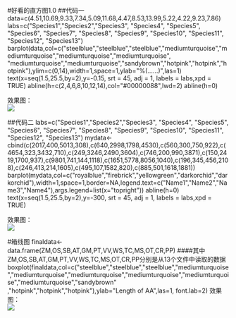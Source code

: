 #好看的直方图1.0
##代码一
    data=c(4.51,10.69,9.33,7.34,5.09,11.68,4.47,8.53,13.99,5.22,4.22,9.23,7.86)
	labs=c("Species1","Species2","Species3", "Species4", "Species5", "Species6", "Species7", "Species8", "Species9", "Species10", "Species11", "Species12", "Species13")
	barplot(data,col=c("steelblue","steelblue","steelblue","mediumturquoise","mediumturquoise","mediumturquoise","mediumturquoise", "mediumturquoise","mediumturquoise","sandybrown","hotpink","hotpink","hotpink"),ylim=c(0,14),width=1,space=1,ylab="%(......)",las=1)
	text(x=seq(1.5,25.5,by=2),y=-0.15, srt = 45, adj = 1, labels = labs,xpd = TRUE)
	abline(h=c(2,4,6,8,10,12,14),col="#00000088",lwd=2)
	abline(h=0)

效果图：
<br>![](http://upload.plob.ybzhao.com/wp-content/uploads/2012/08/1.jpg)

##代码二
    labs=c("Species1","Species2","Species3", "Species4", "Species5", "Species6", "Species7", "Species8", "Species9", "Species10", "Species11", "Species12", "Species13")
	mydata<-cbind(c(2017,400,5013,308),c(640,2998,1798,4530),c(560,300,750,922),c(4654,323,3432,710),c(249,3246,2490,3604),c(746,200,990,3871),c(150,2419,1700,937),c(9801,741,144,1118),c(1651,5778,8056,1040),c(196,345,456,2108),c(246,413,214,1605),c(495,107,1582,820),c(885,501,1618,1881))
	barplot(mydata,col=c("royalblue","firebrick","yellowgreen","darkorchid","darkorchid"),width=1,space=1,border=NA,legend.text=c("Name1","Name2","Name3","Name4"),args.legend=list(x="topright"))
	abline(h=0)
	text(x=seq(1.5,25.5,by=2),y=-300, srt = 45, adj = 1, labels = labs,xpd = TRUE)

效果图：
<br>![](http://upload.plob.ybzhao.com/wp-content/uploads/2012/08/2.jpg)

#箱线图
    finaldata<-data.frame(ZM,OS,SB,AT,GM,PT,VV,WS,TC,MS,OT,CR,PP) 
	####其中ZM,OS,SB,AT,GM,PT,VV,WS,TC,MS,OT,CR,PP分别是从13个文件中读取的数据
	boxplot(finaldata,col=c("steelblue","steelblue","steelblue","mediumturquoise","mediumturquoise","mediumturquoise","mediumturquoise","mediumturquoise","mediumturquoise","sandybrown" ,"hotpink","hotpink","hotpink"),ylab="Length of AA",las=1, font.lab=2)
效果图：
<br>![](http://upload.plob.ybzhao.com/wp-content/uploads/2012/08/3.jpg)
